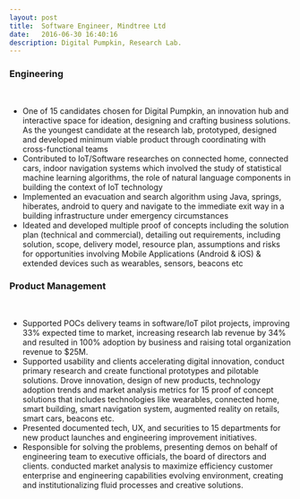 ```yaml
---
layout: post
title:  Software Engineer, Mindtree Ltd
date:   2016-06-30 16:40:16
description: Digital Pumpkin, Research Lab.
---
```


### Engineering 
<br/>
<ul>
<li>	One of 15 candidates chosen for Digital Pumpkin, an innovation hub and interactive space for ideation, designing and crafting business solutions. As the youngest candidate at the research lab, prototyped, designed and developed minimum viable product through coordinating with cross-functional teams</li>
<li>	Contributed to IoT/Software researches on connected home, connected cars, indoor navigation systems which involved the study of statistical machine learning algorithms, the role of natural language components in building the context of IoT technology</li>
<li> Implemented an evacuation and search algorithm using Java, springs, hiberates, android to query and navigate to the immediate exit way in a building infrastructure under emergency circumstances</li>
<li>Ideated and developed multiple proof of concepts including the solution plan (technical and commercial), detailing out requirements, including solution, scope, delivery model, resource plan, assumptions and risks for opportunities involving Mobile Applications (Android & iOS) & extended devices such as wearables, sensors, beacons etc </li>
</ul>

### Product Management 
<br/>
<ul>
<li>Supported POCs delivery teams in software/IoT pilot projects, improving 33% expected time to market, increasing research lab revenue by 34% and resulted in 100% adoption by business and raising total organization revenue to $25M.</li>
<li>Supported usability and clients accelerating digital innovation, conduct primary research and create functional prototypes and pilotable solutions. Drove innovation, design of new products, technology adoption trends and market analysis metrics for 15 proof of concept solutions that includes technologies like wearables, connected home, smart building, smart navigation system, augmented reality on retails, smart cars, beacons etc.</li>
<li>Presented documented tech, UX, and securities to 15 departments for new product launches and engineering improvement initiatives.</li>
<li>Responsible for solving the problems, presenting demos on behalf of engineering team to executive officials, the board of directors and clients. conducted market analysis to maximize efficiency customer enterprise and engineering capabilities evolving environment, creating and institutionalizing fluid processes and creative solutions.</li>
 </ul>
